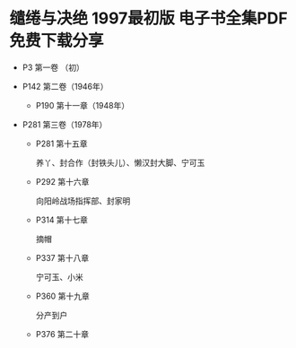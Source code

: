 

# 缱绻与决绝 1997最初版 电子书全集PDF免费下载分享

- P3 第一卷 （初）

- P142 第二卷（1946年）

  - P190 第十一章（1948年）

- P281 第三卷（1978年）

  - P281 第十五章

    养丫、封合作（封铁头儿）、懒汉封大脚、宁可玉

  - P292 第十六章

    向阳岭战场指挥部、封家明

  - P314 第十七章

    摘帽

  - P337 第十八章

    宁可玉、小米

  - P360 第十九章

    分产到户

  - P376 第二十章